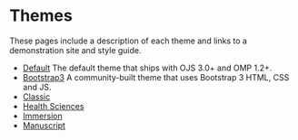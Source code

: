 # Themes

These pages include a description of each theme and links to a demonstration site and style guide.

- [Default](theme-default.md) The default theme that ships with OJS 3.0+ and OMP 1.2+.
- [Bootstrap3](theme-bootstrap3.md) A community-built theme that uses Bootstrap 3 HTML, CSS and JS.
- [Classic](theme-classic.md)
- [Health Sciences](theme-healthsciences.md)
- [Immersion](theme-immersion.md)
- [Manuscript](theme-manuscript.md)
